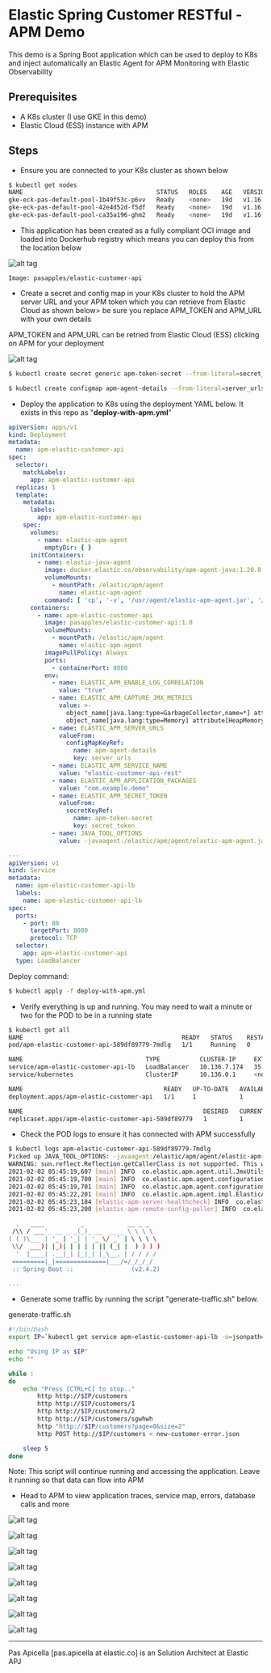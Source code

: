 # Elastic Spring Customer RESTful - APM Demo

This demo is a Spring Boot application which can be used to deploy to K8s and inject automatically an Elastic Agent for APM Monitoring with Elastic Observability

## Prerequisites

* A K8s cluster (I use GKE in this demo)
* Elastic Cloud (ESS) instance with APM

## Steps

- Ensure you are connected to your K8s cluster as shown below

```bash
$ kubectl get nodes
NAME                                     STATUS   ROLES    AGE   VERSION
gke-eck-pas-default-pool-1b49f53c-p6vv   Ready    <none>   19d   v1.16.15-gke.6000
gke-eck-pas-default-pool-42e4d52d-f5df   Ready    <none>   19d   v1.16.15-gke.6000
gke-eck-pas-default-pool-ca35a196-ghm2   Ready    <none>   19d   v1.16.15-gke.6000
```

- This application has been created as a fully compliant OCI image and loaded into Dockerhub registry which means you can deploy this from the location below

![alt tag](https://i.ibb.co/rmMHQmK/K8s-init-apm-2.png)

```text
Image: pasapples/elastic-customer-api
```

-  Create a secret and config map in your K8s cluster to hold the APM server URL and your APM token which you can retrieve from Elastic Cloud as shown below> be sure you replace APM_TOKEN and APM_URL with your own details

APM_TOKEN and APM_URL can be retried from Elastic Cloud (ESS) clicking on APM for your deployment

![alt tag](https://i.ibb.co/60Q6Pg2/K8s-init-apm-1.png)

```bash
$ kubectl create secret generic apm-token-secret --from-literal=secret_token=APM_TOKEN

$ kubectl create configmap apm-agent-details --from-literal=server_urls=APM_URL
```

- Deploy the application to K8s using the deployment YAML below. It exists in this repo as "**deploy-with-apm.yml**"

```yaml
apiVersion: apps/v1
kind: Deployment
metadata:
  name: apm-elastic-customer-api
spec:
  selector:
    matchLabels:
      app: apm-elastic-customer-api
  replicas: 1
  template:
    metadata:
      labels:
        app: apm-elastic-customer-api
    spec:
      volumes:
        - name: elastic-apm-agent
          emptyDir: { }
      initContainers:
        - name: elastic-java-agent
          image: docker.elastic.co/observability/apm-agent-java:1.20.0
          volumeMounts:
            - mountPath: /elastic/apm/agent
              name: elastic-apm-agent
          command: [ 'cp', '-v', '/usr/agent/elastic-apm-agent.jar', '/elastic/apm/agent' ]
      containers:
        - name: apm-elastic-customer-api
          image: pasapples/elastic-customer-api:1.0
          volumeMounts:
            - mountPath: /elastic/apm/agent
              name: elastic-apm-agent
          imagePullPolicy: Always
          ports:
            - containerPort: 8080
          env:
            - name: ELASTIC_APM_ENABLE_LOG_CORRELATION
              value: "true"
            - name: ELASTIC_APM_CAPTURE_JMX_METRICS
              value: >-
                object_name[java.lang:type=GarbageCollector,name=*] attribute[CollectionCount:metric_name=collection_count] attribute[CollectionTime:metric_name=collection_time],
                object_name[java.lang:type=Memory] attribute[HeapMemoryUsage:metric_name=heap]
            - name: ELASTIC_APM_SERVER_URLS
              valueFrom:
                configMapKeyRef:
                  name: apm-agent-details
                  key: server_urls
            - name: ELASTIC_APM_SERVICE_NAME
              value: "elastic-customer-api-rest"
            - name: ELASTIC_APM_APPLICATION_PACKAGES
              value: "com.example.demo"
            - name: ELASTIC_APM_SECRET_TOKEN
              valueFrom:
                secretKeyRef:
                  name: apm-token-secret
                  key: secret_token
            - name: JAVA_TOOL_OPTIONS
              value: -javaagent:/elastic/apm/agent/elastic-apm-agent.jar

---
apiVersion: v1
kind: Service
metadata:
  name: apm-elastic-customer-api-lb
  labels:
    name: apm-elastic-customer-api-lb
spec:
  ports:
    - port: 80
      targetPort: 8080
      protocol: TCP
  selector:
    app: apm-elastic-customer-api
  type: LoadBalancer
```

Deploy command:

```bash
$ kubectl apply -f deploy-with-apm.yml
```

- Verify everything is up and running. You may need to wait a minute or two for the POD to be in a running state

```bash 
$ kubectl get all
NAME                                            READY   STATUS    RESTARTS   AGE
pod/apm-elastic-customer-api-589df89779-7mdlg   1/1     Running   0          4h11m

NAME                                  TYPE           CLUSTER-IP     EXTERNAL-IP     PORT(S)        AGE
service/apm-elastic-customer-api-lb   LoadBalancer   10.136.7.174   35.244.119.25   80:31441/TCP   6h50m
service/kubernetes                    ClusterIP      10.136.0.1     <none>          443/TCP        19d

NAME                                       READY   UP-TO-DATE   AVAILABLE   AGE
deployment.apps/apm-elastic-customer-api   1/1     1            1           6h50m

NAME                                                  DESIRED   CURRENT   READY   AGE
replicaset.apps/apm-elastic-customer-api-589df89779   1         1         1       4h11m
```

- Check the POD logs to ensure it has connected with APM successfully

```bash
$ kubectl logs apm-elastic-customer-api-589df89779-7mdlg
Picked up JAVA_TOOL_OPTIONS: -javaagent:/elastic/apm/agent/elastic-apm-agent.jar
WARNING: sun.reflect.Reflection.getCallerClass is not supported. This will impact performance.
2021-02-02 05:45:19,607 [main] INFO  co.elastic.apm.agent.util.JmxUtils - Found JVM-specific OperatingSystemMXBean interface: com.sun.management.OperatingSystemMXBean
2021-02-02 05:45:19,700 [main] INFO  co.elastic.apm.agent.configuration.StartupInfo - Starting Elastic APM 1.20.0 as elastic-customer-api-rest on Java 11.0.10 Runtime version: 11.0.10+9 VM version: 11.0.10+9 (AdoptOpenJDK) Linux 4.19.112+
2021-02-02 05:45:19,701 [main] INFO  co.elastic.apm.agent.configuration.StartupInfo - VM Arguments: [-javaagent:/elastic/apm/agent/elastic-apm-agent.jar]
2021-02-02 05:45:22,201 [main] INFO  co.elastic.apm.agent.impl.ElasticApmTracer - Tracer switched to RUNNING state
2021-02-02 05:45:23,184 [elastic-apm-server-healthcheck] INFO  co.elastic.apm.agent.report.ApmServerHealthChecker - Elastic APM server is available: {  "build_date": "2021-01-12T21:51:32Z",  "build_sha": "42a349a4ec9d2dd16e08b8af125647294e7a7e4b",  "version": "7.10.2"}
2021-02-02 05:45:23,200 [elastic-apm-remote-config-poller] INFO  co.elastic.apm.agent.configuration.ApmServerConfigurationSource - Received new configuration from APM Server: {}

  .   ____          _            __ _ _
 /\\ / ___'_ __ _ _(_)_ __  __ _ \ \ \ \
( ( )\___ | '_ | '_| | '_ \/ _` | \ \ \ \
 \\/  ___)| |_)| | | | | || (_| |  ) ) ) )
  '  |____| .__|_| |_|_| |_\__, | / / / /
 =========|_|==============|___/=/_/_/_/
 :: Spring Boot ::                (v2.4.2)

...

```
- Generate some traffic by running the script "generate-traffic.sh" below. 

generate-traffic.sh

```bash
#!/bin/bash
export IP=`kubectl get service apm-elastic-customer-api-lb -o=jsonpath='{.status.loadBalancer.ingress[0].ip}{"\n"}'`

echo "Using IP as $IP"
echo ""

while :
do
	echo "Press [CTRL+C] to stop.."
        http http://$IP/customers
        http http://$IP/customers/1
        http http://$IP/customers/2
        http http://$IP/customers/sgwhwh
        http "http://$IP/customers?page=0&size=2"
        http POST http://$IP/customers < new-customer-error.json

	sleep 5
done
```

Note: This script will continue running and accessing the application. Leave it running so that data can flow into APM

- Head to APM to view application traces, service map, errors, database calls and more 

![alt tag](https://i.ibb.co/2YN8bsW/K8s-init-apm-3.png)

![alt tag](https://i.ibb.co/gJRS1Sz/K8s-init-apm-4.png)

![alt tag](https://i.ibb.co/8sTYYRn/K8s-init-apm-5.png)

![alt tag](https://i.ibb.co/vh6Jncc/K8s-init-apm-6.png)

![alt tag](https://i.ibb.co/60KXkPk/K8s-init-apm-7.png)

![alt tag](https://i.ibb.co/9s1GwWV/K8s-init-apm-8.png)

![alt tag](https://i.ibb.co/frJKNW5/K8s-init-apm-9.png)

![alt tag](https://i.ibb.co/5vNd4CQ/K8s-init-apm-10.png)

<hr />
Pas Apicella [pas.apicella at elastic.co] is an Solution Architect at Elastic APJ  